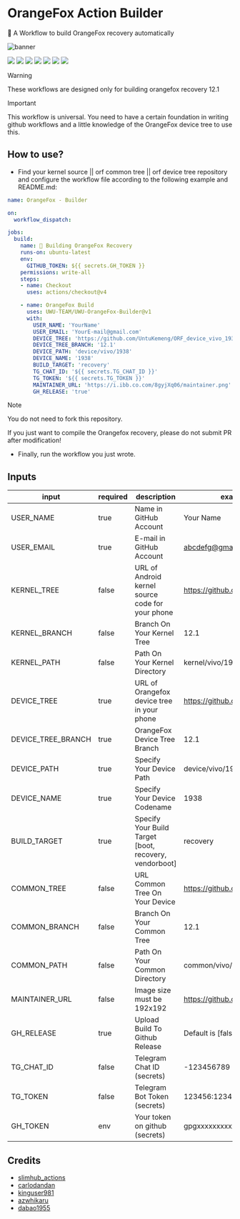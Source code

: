 # OrangeFox Action Builder
🦊 A Workflow to build OrangeFox recovery automatically

![banner](https://i.imgur.com/hdLJ3Hi.png "banner")

[![](https://img.shields.io/github/actions/workflow/status/UWU-TEAM/UWU-OrangeFox-Builder/test.yml?style=for-the-badge&color=fee4d0&logo=githubactions&logoColor=fee4d0)](https://github.com/UWU-TEAM/UWU-OrangeFox-Builder/actions/workflows/test.yml)
[![](https://img.shields.io/github/issues/UWU-TEAM/UWU-OrangeFox-Builder?style=for-the-badge&color=fee4d0&logo=files&logoColor=fee4d0)](https://github.com/UWU-TEAM/UWU-OrangeFox-Builder/issues)
[![](https://img.shields.io/github/stars/UWU-TEAM/UWU-OrangeFox-Builder?style=for-the-badge&color=fee4d0&logo=starship&logoColor=fee4d0)](https://github.com/UWU-TEAM/UWU-OrangeFox-Builder/stargazers)
[![](https://img.shields.io/github/forks/UWU-TEAM/UWU-OrangeFox-Builder?style=for-the-badge&color=fee4d0&logo=git&logoColor=fee4d0)](https://github.com/UWU-TEAM/UWU-OrangeFox-Builder/forks)
[![](https://img.shields.io/github/license/UWU-TEAM/UWU-OrangeFox-Builder?style=for-the-badge&color=fee4d0&logo=apache&logoColor=fee4d0)](https://github.com/UWU-TEAM/UWU-OrangeFox-Builder/blob/main/LICENSE)
[![](https://img.shields.io/github/v/release/UWU-TEAM/UWU-OrangeFox-Builder?style=for-the-badge&color=fee4d0&logo=github&logoColor=fee4d0)](https://github.com/UWU-TEAM/UWU-OrangeFox-Builder/releases/latest)
[![](https://img.shields.io/github/last-commit/UWU-TEAM/UWU-OrangeFox-Builder?style=for-the-badge&color=fee4d0&logo=codeigniter&logoColor=fee4d0)](https://github.com/UWU-TEAM/UWU-OrangeFox-Builder/commits/main/)

> [!WARNING]
>
> These workflows are designed only for building orangefox recovery 12.1

> [!IMPORTANT]
> This workflow is universal. You need to have a certain foundation in writing github workflows and a little knowledge of the OrangeFox device tree to use this.

## How to use?
- Find your kernel source || orf common tree || orf device tree repository and configure the workflow file according to the following example and README.md:

```yml
name: OrangeFox - Builder

on:
  workflow_dispatch:

jobs:
  build:
    name: 🦊 Building OrangeFox Recovery
    runs-on: ubuntu-latest
    env:
      GITHUB_TOKEN: ${{ secrets.GH_TOKEN }}
    permissions: write-all
    steps:
    - name: Checkout
      uses: actions/checkout@v4

    - name: OrangeFox Build
      uses: UWU-TEAM/UWU-OrangeFox-Builder@v1
      with:
        USER_NAME: 'YourName'
        USER_EMAIL: 'YourE-mail@gmail.com'
        DEVICE_TREE: 'https://github.com/UntuKemeng/ORF_device_vivo_1938'
        DEVICE_TREE_BRANCH: '12.1'
        DEVICE_PATH: 'device/vivo/1938'
        DEVICE_NAME: '1938'
        BUILD_TARGET: 'recovery'
        TG_CHAT_ID: '${{ secrets.TG_CHAT_ID }}'
        TG_TOKEN: '${{ secrets.TG_TOKEN }}'
        MAINTAINER_URL: 'https://i.ibb.co.com/8gyjXq06/maintainer.png'
        GH_RELEASE: 'true'
```

> [!NOTE]
> You do not need to fork this repository.
>
> If you just want to compile the Orangefox recovery, please do not submit PR after modification!

- Finally, run the workflow you just wrote.
## Inputs
| input               | required | description | example value |
|---------------------|----------|-------------|---------|
| USER_NAME | true | Name in GitHub Account | Your Name |
| USER_EMAIL | true | E-mail in GitHub Account | abcdefg@gmail.com |
| KERNEL_TREE | false | URL of Android kernel source code for your phone | https://github.com/username/project |
| KERNEL_BRANCH | false | Branch On Your Kernel Tree | 12.1 |
| KERNEL_PATH | false | Path On Your Kernel Directory | kernel/vivo/1938 |
| DEVICE_TREE | true | URL of Orangefox device tree in your phone | https://github.com/username/project |
| DEVICE_TREE_BRANCH | true | OrangeFox Device Tree Branch | 12.1 |
| DEVICE_PATH | true | Specify Your Device Path | device/vivo/1938 |
| DEVICE_NAME | true | Specify Your Device Codename | 1938 |
| BUILD_TARGET | true | Specify Your Build Target [boot, recovery, vendorboot] | recovery |
| COMMON_TREE | false | URL Common Tree On Your Device | https://github.com/username/project |
| COMMON_BRANCH | false | Branch On Your Common Tree | 12.1 |
| COMMON_PATH | false | Path On Your Common Directory | common/vivo/1938 |
| MAINTAINER_URL | false | Image size must be 192x192 | https://github.com/username/project |
| GH_RELEASE | true | Upload Build To Github Release | Default is [false] |
| TG_CHAT_ID | false | Telegram Chat ID (secrets) | -123456789 |
| TG_TOKEN | false | Telegram Bot Token (secrets) | 123456:12345678987654321 |
| GH_TOKEN | env | Your token on github (secrets) | gpgxxxxxxxxxxd |

## Credits
- [slimhub_actions](https://github.com/rokibhasansagar/slimhub_actions)
- [carlodandan](https://github.com/carlodandan/UWU-OrangeFox-Builder)
- [kinguser981](https://github.com/kinguser981/OrangeFox-Recovery-Builder-2024)
- [azwhikaru](https://github.com/azwhikaru/Action-OFRP-Builder)
- [dabao1955](https://github.com/dabao1955/kernel_build_action)
